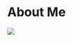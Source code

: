# About Me
<p allign="center">
<img src="https://media.discordapp.net/attachments/864455251901415424/951416782399348736/wow_i_like_lightnovel.png">
